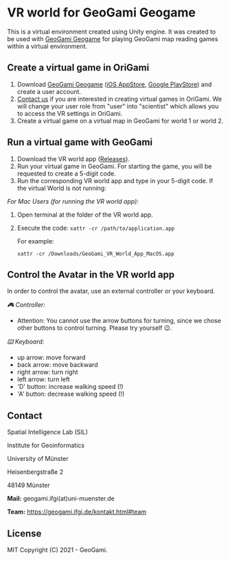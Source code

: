 # VR world for GeoGami Geogame

This is a virtual environment created using Unity engine. It was created to be used with [GeoGami Geogame](https://github.com/origami-team/origami) for playing GeoGami map reading games within a virtual environment. 

## Create a virtual game in OriGami

1. Download [GeoGami Geogame](https://github.com/origami-team/origami) ([iOS AppStore](https://apps.apple.com/ph/app/origaminext/id1495660295), [Google PlayStore](https://play.google.com/store/apps/details?id=de.reedu.origaminext&gl=DE)) and create a user account.
2. [Contact us](https://geogami.ifgi.de/kontakt.html) if you are interested in creating virtual games in OriGami. We will change your user role from "user" into "scientist" which allows you to access the VR settings in OriGami.
3. Create a virtual game on a virtual map in GeoGami for world 1 or world 2.

## Run a virtual game with GeoGami

1. Download the VR world app ([Releases](https://github.com/origami-team/origami-vr/releases)).
2. Run your virtual game in GeoGami. For starting the game, you will be requested to create a 5-digit code.
3. Run the corresponding VR world app and type in your 5-digit code. If the virtual World is not running:

_For Mac Users (for running the VR world app):_
1. Open terminal at the folder of the VR world app.
2. Execute the code: `xattr -cr /path/to/application.app`

   For example:
   
   `xattr -cr /Downloads/GeoGami_VR_World_App_MacOS.app`
  

## Control the Avatar in the VR world app

In order to control the avatar, use an external controller or your keyboard.

_:video_game: Controller:_
- Attention: You cannot use the arrow buttons for turning, since we chose other buttons to control turning. Please try yourself :wink:.

_:keyboard: Keyboard:_
- up arrow: move forward
- back arrow: move backward
- right arrow: turn right
- left arrow: turn left	 
- 'D' button: increase walking speed (!)
- 'A' button: decrease walking speed (!)

## Contact

Spatial Intelligence Lab (SIL)

Institute for Geoinformatics

University of Münster

Heisenbergstraße 2

48149 Münster


**Mail:** geogami.ifgi(at)uni-muenster.de

**Team:** https://geogami.ifgi.de/kontakt.html#team

## License

MIT
Copyright (C) 2021 - GeoGami.
